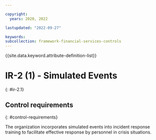 ```yaml
---

copyright:
  years: 2020, 2022

lastupdated: "2022-09-27"

keywords: 
subcollection: framework-financial-services-controls
---
```


{{site.data.keyword.attribute-definition-list}}

         
# IR-2 (1) - Simulated Events
{: #ir-2.1}

## Control requirements
{: #control-requirements}

The organization incorporates simulated events into incident response training to facilitate effective response by personnel in crisis situations.



